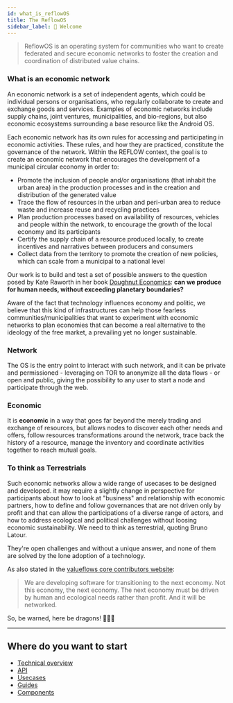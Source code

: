 ```yaml
---
id: what_is_reflowOS
title: The ReflowOS
sidebar_label: 👋 Welcome
---
```


<section class="reflow__doc">
  <div class="hero__img" style="background-image: url('../img/network.jpg')"></div>

<div class="main__quote">

> ReflowOS is an operating system for communities who want to create federated and secure economic networks to foster the creation and coordination of distributed value chains.

</div>

### What is an economic network

An economic network is a set of independent agents, which could be individual persons or organisations, who regularly collaborate to create and exchange goods and services.
Examples of economic networks include supply chains, joint ventures, municipalities, and bio-regions, but also economic ecosystems surrounding a base resource like the Android OS.

Each economic network has its own rules for accessing and participating in economic activities. These rules, and how they are practiced, constitute the governance of the network. Within the REFLOW context, the goal is to create an economic network that encourages the development of a municipal circular economy in order to:

- Promote the inclusion of people and/or organisations (that inhabit the urban area) in the production processes and in the creation and distribution of the generated value
- Trace the flow of resources in the urban and peri-urban area to reduce waste and increase reuse and recycling practices
- Plan production processes based on availability of resources, vehicles and people within the network, to encourage the growth of the local economy and its participants
- Certify the supply chain of a resource produced locally, to create incentives and narratives between producers and consumers
- Collect data from the territory to promote the creation of new policies, which can scale from a municipal to a national level

Our work is to build and test a set of possible answers to the question posed by Kate Raworth in her book [Doughnut Economics](https://www.kateraworth.com/doughnut/): **can we produce for human needs, without exceeding planetary boundaries?** 

Aware of the fact that technology influences economy and politic, we believe that this kind of infrastructures can help those fearless communities/municipalities that want to experiment with economic networks to plan economies that can become a real alternative to the ideology of the free market, a prevailing yet no longer sustainable.

### Network
The OS is the entry point to interact with such network, and it can be private and permissioned - leveraging on TOR to anonymize all the data flows - or open and public, giving the possibility to any user to start a node and participate through the web.

### Economic
It is **economic** in a way that goes far beyond the merely trading and exchange of resources, but allows nodes to discover each other needs and offers, follow resources transformations around the network, trace back the history of a resource, manage the inventory  and coordinate activities together to reach mutual goals.

### To think as Terrestrials

Such economic networks allow a wide range of usecases to be designed and developed. 
it may require a slightly change in perspective for participants about how to look at "business" and relationship with economic partners, how to define and follow governances that are not driven only by profit and that can allow the participations of a diverse range of actors, and how to address ecological and political challenges without loosing economic sustainability. We need to think as terrestrial, quoting Bruno Latour.

They're open challenges and without a unique answer, and none of them are solved by the lone adoption of a technology.

As also stated in the [valueflows core contributors website](https://mikorizal.org): 


> We are developing software for transitioning to the next economy.
> Not this economy, the next economy.
> The next economy must be driven by human and ecological needs rather than profit. And it will be networked.

<div class="epic">
  
  So, be warned, here be dragons! 🐉🐉🐉

</div>

---

## Where do you want to start

- [Technical overview](/docs/architecture)
- [API](/docs/api)
- [Usecases](/docs/usecases)
- [Guides](/docs/guides)
- [Components](/docs/components)


</section>